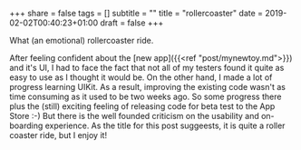 +++
share = false
tags = []
subtitle = ""
title = "rollercoaster"
date = 2019-02-02T00:40:23+01:00
draft =  false
+++

What (an emotional) rollercoaster ride.
<!--more-->

After feeling confident about the [new app]({{<ref "post/mynewtoy.md">}}) and it's UI, I had to face the fact that not all of my testers found it quite as easy to use as I thought it would be. On the other hand, I made a lot of progress learning UIKit. As a result, improving the existing code wasn't as time consuming as it used to be two weeks ago. So some progress there plus the (still) exciting feeling of releasing code for beta test to the App Store :-) But there is the well founded criticism on the usability and on-boarding experience. As the title for this post suggeests, it is quite a roller coaster ride, but I enjoy it!